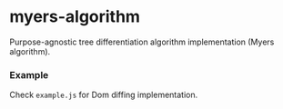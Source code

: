 # myers-algorithm
Purpose-agnostic tree differentiation algorithm implementation (Myers algorithm).

### Example

Check `example.js` for Dom diffing implementation.
